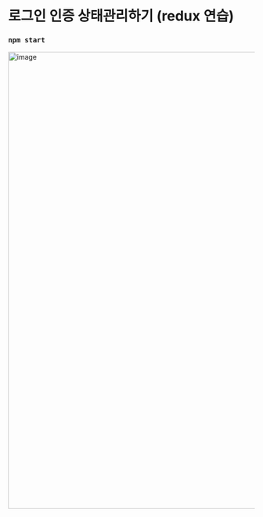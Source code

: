 # 로그인 인증 상태관리하기 (redux 연습)

### `npm start`

<img width="932" alt="image" src="https://github.com/ssunnykku/practice-react/assets/108388578/51a33457-9c65-479b-812e-cc5382e25bda">
